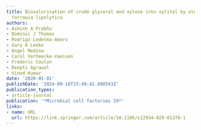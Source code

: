 ```yaml
---
title: Biovalorisation of crude glycerol and xylose into xylitol by oleaginous yeast
  Yarrowia lipolytica
authors:
- Ashish A Prabhu
- Dominic J Thomas
- Rodrigo Ledesma-Amaro
- Gary A Leeke
- Angel Medina
- Carol Verheecke-Vaessen
- Frederic Coulon
- Deepti Agrawal
- Vinod Kumar
date: '2020-01-01'
publishDate: '2024-09-16T15:49:42.490543Z'
publication_types:
- article-journal
publication: '*Microbial cell factories 19*'
links:
- name: URL
  url: https://link.springer.com/article/10.1186/s12934-020-01378-1
---
```

